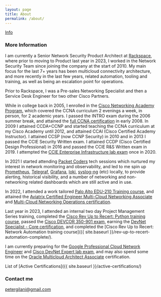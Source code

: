 ```yaml
---
layout: page
title: About
permalink: /about/
---
```


[Info](https://github.com/petergilani)

### More Information

I am currently a Senior Network Security Product Architect at [Rackspace](https://www.rackspace.com/), where prior to moving to Product last year in 2023, I worked in the Network Security Team since joining the company at the start of 2010. My main focus for the last 7+ years has been multicloud connectivity architecture, and more recently in the last few years, related automation, tooling and training, as well as being an escalation point for operations.

Prior to Rackspace, I was a Pre-sales Networking Specialist and then a Service Desk Engineer for two other Cisco Partners.

While in college back in 2005, I enrolled in the [Cisco Networking Academy Program](https://www.cisco.com/c/en_uk/about/csr/impact/education/networking-academy.html), which covered the CCNA curriculum 2 evenings a week, in person, for 2 academic years. I passed the INTRO exam during the 2006 summer break, and attained the [full CCNA certification](https://www.cisco.com/c/en/us/training-events/training-certifications/certifications/associate/ccna.html) in early 2008. In 2009 I attained CCDA+CCNP and started teaching the CCNA curriculum at my Cisco Academy until 2012, and attained CCAI (Cisco Certified Academy Instructor). I attained CCSP (now CCNP Security) in 2010 and in 2013 I passed the CCIE Security Written exam. I attained CCDP (Cisco Certified Design Professional) in 2016 and passed the CCIE R&S Written exam in 2019. I attempted the [CCIE Enterprise Infrastructure lab exam](https://learningnetwork.cisco.com/s/ccie-enterpr-infrastructure-exam-topics) once in 2020.

In 2021 I started attending [Packet Coders](https://www.packetcoders.io/) tech sessions which nurtured my interest in network monitoring and observability, and led to me spin up [Prometheus](https://prometheus.io/), [Telegraf](https://www.influxdata.com/time-series-platform/telegraf/), [Grafana](https://grafana.com/), [loki](https://github.com/grafana/loki), [syslog-ng](https://github.com/syslog-ng/syslog-ng) (etc) locally, to provide alerting, historical visibility, and a number of networking and non-networking related dashboards which are still active and in use.

In 2022, I attended a work tailored [Palo Alto EDU-210 Training course](https://www.paloaltonetworks.com/services/education/edu-210-firewall-essentials-configuration-and-management), and attained the [Aviatrix Certified Engineer Multi-Cloud Networking Associate](https://aviatrix.com/ace-associate/) and [Multi-Cloud Networking Operations certification](https://aviatrix.com/ace-operations/). 

Last year in 2023, I attended an internal two day Project Management Series training, completed the [Cisco Rev Up to Recert: Python training course](https://learningnetwork.cisco.com/s/learning-plan-detail-standard?ltui__urlRecordId=a1c6e00000AUqSGAA1&ltui__urlRedirect=learning-plan-detail-standard&ccid=revup-to-recert&dtid=email&oid=revup-to-recert-python), passed the [Cisco DEVCOR 350-901 exam](https://www.cisco.com/c/en/us/training-events/training-certifications/exams/current-list/devcor-350-901.html), earning the [DevNet Specialist - Core certification](https://developer.cisco.com/certification/devnet-core/), and completed the [Cisco Rev Up to Recert: Network Automation training course]({{ site.baseurl }}/rev-up-to-recert-automation-complete/).

I am currently preparing for the [Google Professional Cloud Network Engineer](https://cloud.google.com/learn/certification/cloud-network-engineer) and [Cisco DevNet Expert lab exam](https://www.cisco.com/c/en/us/training-events/training-certifications/certifications/expert/devnet-expert.html), and may also spend some time on the [Oracle Multicloud Architect Associate](https://education.oracle.com/oracle-cloud-infrastructure-2023-certified-security-professional/trackp_OCI23MCCA) certification.

List of [Active Certifications]({{ site.baseurl }}/active-certifications/)

### Contact me

[petergilani@gmail.com](mailto:petergilani@gmail.com)
